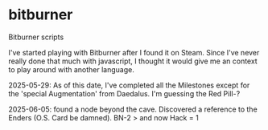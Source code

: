 # bitburner
Bitburner scripts

I've started playing with Bitburner after I found it on Steam. Since I've never really done that much with javascript, I thought it would give me an context to play around with another language. 

2025-05-29: As of this date, I've completed all the Milestones except for the 'special Augmentation' from Daedalus. I'm guessing the Red Pill-?

2025-06-05: found a node beyond the cave. Discovered a reference to the Enders (O.S. Card be damned). BN-2 > and now Hack = 1


